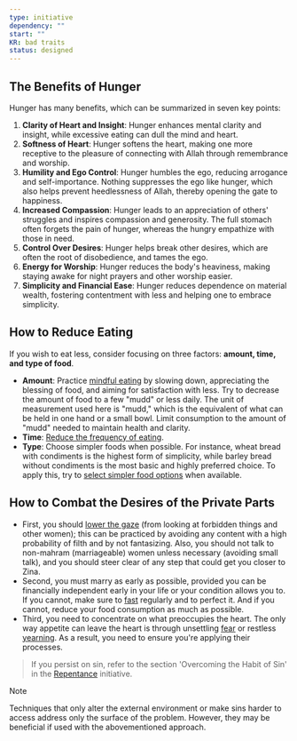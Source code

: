 ```yaml
---
type: initiative
dependency: ""
start: ""
KR: bad traits
status: designed
---
```


## The Benefits of Hunger

Hunger has many benefits, which can be summarized in seven key points:

1. **Clarity of Heart and Insight**: Hunger enhances mental clarity and insight, while excessive eating can dull the mind and heart.
2. **Softness of Heart**: Hunger softens the heart, making one more receptive to the pleasure of connecting with Allah through remembrance and worship.
3. **Humility and Ego Control**: Hunger humbles the ego, reducing arrogance and self-importance. Nothing suppresses the ego like hunger, which also helps prevent heedlessness of Allah, thereby opening the gate to happiness.
4. **Increased Compassion**: Hunger leads to an appreciation of others' struggles and inspires compassion and generosity. The full stomach often forgets the pain of hunger, whereas the hungry empathize with those in need.
5. **Control Over Desires**: Hunger helps break other desires, which are often the root of disobedience, and tames the ego.
6. **Energy for Worship**: Hunger reduces the body's heaviness, making staying awake for night prayers and other worship easier.
7. **Simplicity and Financial Ease**: Hunger reduces dependence on material wealth, fostering contentment with less and helping one to embrace simplicity.

## How to Reduce Eating

If you wish to eat less, consider focusing on three factors: **amount, time, and type of food**.

* **Amount**: Practice [mindful eating](Processes/Renew%20your%20intentions%20and%20say%20basmalla.md) by slowing down, appreciating the blessing of food, and aiming for satisfaction with less. Try to decrease the amount of food to a few "mudd" or less daily. The unit of measurement used here is "mudd," which is the equivalent of what can be held in one hand or a small bowl. Limit consumption to the amount of "mudd" needed to maintain health and clarity.
* **Time**: [Reduce the frequency of eating](Processes/Reduce%20time%20spend%20eating.md).
* **Type**: Choose simpler foods when possible. For instance, wheat bread with condiments is the highest form of simplicity, while barley bread without condiments is the most basic and highly preferred choice. To apply this, try to [select simpler food options](Processes/Decrease%20attachment%20to%20a%20type%20of%20food.md) when available.

## How to Combat the Desires of the Private Parts

* First, you should [lower the gaze](Processes/Guarding%20your%20eyes%20and%20ears.md) (from looking at forbidden things and other women); this can be practiced by avoiding any content with a high probability of filth and by not fantasizing. Also, you should not talk to non-mahram (marriageable) women unless necessary (avoiding small talk), and you should steer clear of any step that could get you closer to Zina.
* Second, you must marry as early as possible, provided you can be financially independent early in your life or your condition allows you to. If you cannot, make sure to [fast](Initiatives/worship/Fasting.md) regularly and to perfect it. And if you cannot, reduce your food consumption as much as possible.
* Third, you need to concentrate on what preoccupies the heart. The only way appetite can leave the heart is through unsettling [fear](Processes/try%20to%20incorporate%20these%20into%20fear.md) or restless [yearning](Initiatives/good%20traits/Love%20and%20contentment.md). As a result, you need to ensure you're applying their processes.

> If you persist on sin, refer to the section 'Overcoming the Habit of Sin' in the [Repentance](Initiatives/good%20traits/Repentance.md) initiative.

> [!note]
> 
> 
> Techniques that only alter the external environment or make sins harder to access address only the surface of the problem. However, they may be beneficial if used with the abovementioned approach.
> 

